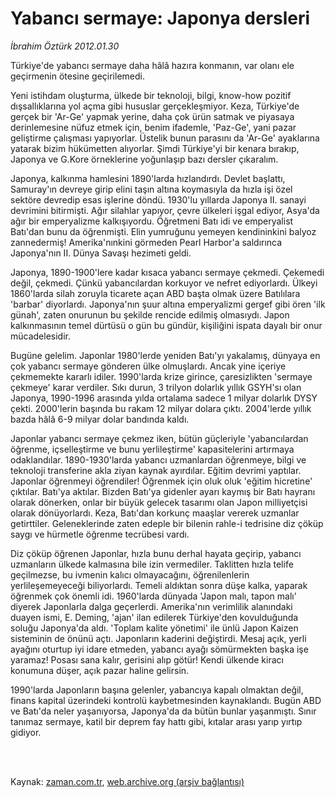 # Yabancı sermaye: Japonya dersleri

*İbrahim Öztürk 2012.01.30*

<td class="columnist-detail">
<p>Türkiye'de yabancı sermaye daha hâlâ hazıra konmanın, var olanı ele geçirmenin ötesine geçirilemedi.</p>
<p>
<div id="haberMetinDiv">
<p> Yeni istihdam oluşturma, ülkede bir teknoloji, bilgi, know-how pozitif dışsallıklarına yol açma gibi hususlar gerçekleşmiyor. Keza, Türkiye'de gerçek bir 'Ar-Ge' yapmak yerine, daha çok ürün satmak ve piyasaya derinlemesine nüfuz etmek için, benim ifademle, 'Paz-Ge', yani pazar geliştirme çalışması yapıyorlar. Üstelik bunun parasını da 'Ar-Ge' ayaklarına yatarak bizim hükümetten alıyorlar. Şimdi Türkiye'yi bir kenara bırakıp, Japonya ve G.Kore örneklerine yoğunlaşıp bazı dersler çıkaralım.
<p> Japonya, kalkınma hamlesini 1890'larda hızlandırdı. Devlet başlattı, Samuray'ın devreye girip elini taşın altına koymasıyla da hızla işi özel sektöre devredip esas işlerine döndü. 1930'lu yıllarda Japonya II. sanayi devrimini bitirmişti. Ağır silahlar yapıyor, çevre ülkeleri işgal ediyor, Asya'da ağır bir emperyalizme kalkışıyordu. Öğretmeni Batı idi ve emperyalist Batı'dan bunu da öğrenmişti. Elin yumruğunu yemeyen kendininkini balyoz zannedermiş! Amerika'nınkini görmeden Pearl Harbor'a saldırınca Japonya'nın II. Dünya Savaşı hezimeti geldi.
<p> Japonya, 1890-1900'lere kadar kısaca yabancı sermaye çekmedi. Çekemedi değil, çekmedi. Çünkü yabancılardan korkuyor ve nefret ediyorlardı. Ülkeyi 1860'larda silah zoruyla ticarete açan ABD başta olmak üzere Batılılara 'barbar' diyorlardı. Japonya'nın şuur altına emperyalizmi gergef gibi ören 'ilk günah', zaten onurunun bu şekilde rencide edilmiş olmasıydı. Japon kalkınmasının temel dürtüsü o gün bu gündür, kişiliğini ispata dayalı bir onur mücadelesidir.
<p> Bugüne gelelim. Japonlar 1980'lerde yeniden Batı'yı yakalamış, dünyaya en çok yabancı sermaye gönderen ülke olmuşlardı. Ancak yine içeriye çekmemekte kararlı idiler. 1990'larda krize girince, çaresizlikten 'sermaye çekmeye' karar verdiler. Sıkı durun, 3 trilyon dolarlık yıllık GSYH'sı olan Japonya, 1990-1996 arasında yılda ortalama sadece 1 milyar dolarlık DYSY çekti. 2000'lerin başında bu rakam 12 milyar dolara çıktı. 2004'lerde yıllık bazda hâlâ 6-9 milyar dolar bandında kaldı.
<p> Japonlar yabancı sermaye çekmez iken, bütün güçleriyle 'yabancılardan öğrenme, içselleştirme ve bunu yerlileştirme' kapasitelerini artırmaya odaklandılar. 1890-1930'larda yabancı uzmanlardan öğrenmeye, bilgi ve teknoloji transferine akla ziyan kaynak ayırdılar. Eğitim devrimi yaptılar. Japonlar öğrenmeyi öğrendiler! Öğrenmek için oluk oluk 'eğitim hicretine' çıktılar. Batı'ya aktılar. Bizden Batı'ya gidenler ayarı kaymış bir Batı hayranı olarak dönerken, onlar bir büyük gelecek tasarımı olan Japon milliyetçisi olarak dönüyorlardı. Keza, Batı'dan korkunç maaşlar vererek uzmanlar getirttiler. Geleneklerinde zaten edeple bir bilenin rahle-i tedrisine diz çöküp saygı ve hürmetle öğrenme tecrübesi vardı.
<p> Diz çöküp öğrenen Japonlar, hızla bunu derhal hayata geçirip, yabancı uzmanların ülkede kalmasına bile izin vermediler. Taklitten hızla telife geçilmezse, bu ivmenin kalıcı olmayacağını, öğrenilenlerin yerlileşemeyeceği biliyorlardı. Temeli aldıktan sonra düşe kalka, yaparak öğrenmek çok önemli idi. 1960'larda dünyada 'Japon malı, tapon malı' diyerek Japonlarla dalga geçerlerdi. Amerika'nın verimlilik alanındaki duayen ismi, E. Deming, 'ajan' ilan edilerek Türkiye'den kovulduğunda soluğu Japonya'da aldı. 'Toplam kalite yönetimi' ile ünlü Japon Kaizen sisteminin de önünü açtı. Japonların kaderini değiştirdi. Mesaj açık, yerli ayağını oturtup iyi idare etmeden, yabancı ayağı sömürmekten başka işe yaramaz! Posası sana kalır, gerisini alıp götür! Kendi ülkende kiracı konumuna düşer, açık pazar haline gelirsin.
<p> 1990'larda Japonların başına gelenler, yabancıya kapalı olmaktan değil, finans kapital üzerindeki kontrolü kaybetmesinden kaynaklandı. Bugün ABD ve Batı'da neler yaşanıyorsa, Japonya'da da bütün bunlar yaşanmıştı. Sınır tanımaz sermaye, katil bir deprem fay hattı gibi, kıtalar arası yarıp yırtıp gidiyor. </p></p></p></p></p></p></p></div>
</p>


<p><br>
		 </br></p></td>

Kaynak: [zaman.com.tr](http://zaman.com.tr/yazar.do?yazino=1237215), [web.archive.org (arşiv bağlantısı)](http://web.archive.org/web/20120223064726/http://www.zaman.com.tr:80/yazar.do?yazino=1237215)
